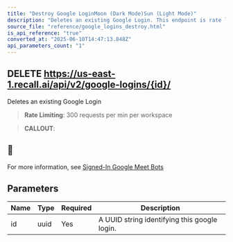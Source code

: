 ```yaml
---
title: "Destroy Google LoginMoon (Dark Mode)Sun (Light Mode)"
description: "Deletes an existing Google Login. This endpoint is rate limited to: 300 requests per min per workspace"
source_file: "reference/google_logins_destroy.html"
is_api_reference: "true"
converted_at: "2025-06-10T14:47:13.848Z"
api_parameters_count: "1"
---
```

## DELETE https://us-east-1.recall.ai/api/v2/google-logins/{id}/

Deletes an existing Google Login

> **Rate Limiting**: 300 requests per min per workspace

> **CALLOUT**:

## 📘

For more information, see [Signed-In Google Meet Bots](/docs/google-meet-login-getting-started.md)
## Parameters

| Name | Type | Required | Description |
| --- | --- | --- | --- |
| id | uuid | Yes | A UUID string identifying this google login. |
